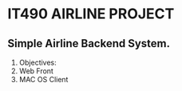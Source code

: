 IT490 AIRLINE PROJECT
=========================

Simple Airline Backend System.
------------------------

1. Objectives:
2. Web Front
3. MAC OS Client

